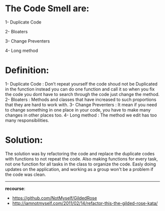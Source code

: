 

# The Code Smell are:

1- Duplicate Code

2- Bloaters

3- Change Preventers

4- Long method



# Definition: 

1- Duplicate Code : Don’t repeat yourself the code shoud not be Duplicated in the function instead you can do one 
function and call it so when you fix the code you dont have to search through the code just change the method.
2- Bloaters : Methods and classes that have increased to such proportions that they are hard to work with.
3- Change Preventers : It mean if you need to change something in one place in your code, you have to make many changes in other places too.
4- Long method : The method we edit has too many responsibilities.

# Solution:

The solution was by refactoring the code and replace the duplicate codes with functions to not repeat the code.
Also making functions for every task, not one function for all tasks in the class to organize the code. 
Easly doing updates on the application, and working as a group won't be a problem if the code was clean.



---


**recourse**: 
- https://github.com/NotMyself/GildedRose
- http://iamnotmyself.com/2011/02/14/refactor-this-the-gilded-rose-kata/

